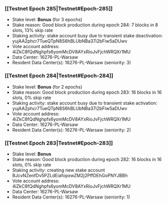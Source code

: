 ### [[Testnet Epoch 285|Testnet#Epoch-285]]
* Stake level: **Bonus** (for 3 epochs)
* Stake reason: Good block production during epoch 284: 7 blocks in 8 slots, 13% skip rate
* Staking activity: stake account busy due to transient stake deactivation: yujAA2phcr7TueQTpN8S6hBLUbNBa37i2bFiw5aDUwv
* Vote account address: 4iZkC8fQdNghpfs6yomMcDV8AYxRioJvFjchWRQXr1MU
* Data Center: 16276-PL-Warsaw
* Resident Data Center(s): 16276-PL-Warsaw (seniority: 3)
### [[Testnet Epoch 284|Testnet#Epoch-284]]
* Stake level: **Bonus** (for 2 epochs)
* Stake reason: Good block production during epoch 283: 16 blocks in 16 slots, 0% skip rate
* Staking activity: stake account busy due to transient stake activation: yujAA2phcr7TueQTpN8S6hBLUbNBa37i2bFiw5aDUwv
* Vote account address: 4iZkC8fQdNghpfs6yomMcDV8AYxRioJvFjchWRQXr1MU
* Data Center: 16276-PL-Warsaw
* Resident Data Center(s): 16276-PL-Warsaw (seniority: 2)
### [[Testnet Epoch 283|Testnet#Epoch-283]]
* Stake level: **Bonus**
* Stake reason: Good block production during epoch 282: 16 blocks in 16 slots, 0% skip rate
* Staking activity: creating new stake account BJcvNZenfDv5PZLdEiafopxwZM2j2PffDEhGoPNYJBBh
* Vote account address: 4iZkC8fQdNghpfs6yomMcDV8AYxRioJvFjchWRQXr1MU
* Data Center: 16276-PL-Warsaw
* Resident Data Center(s): 16276-PL-Warsaw (seniority: 1)